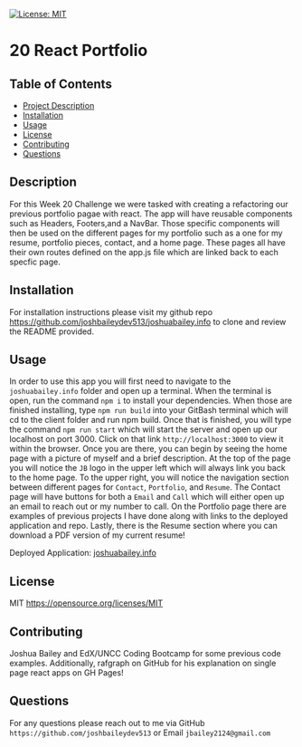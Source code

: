 [![License: MIT](https://img.shields.io/badge/License-MIT-yellow.svg)](https://opensource.org/licenses/MIT)
# 20 React Portfolio

## Table of Contents
- [Project Description](#description)
- [Installation](#installation)
- [Usage](#usage)
- [License](lLicense)
- [Contributing](#contributing)
- [Questions](#questions)

## Description
For this Week 20 Challenge we were tasked with creating a refactoring our previous portfolio pagae with react. The app will have reusable components such as Headers, Footers,and a NavBar. Those specific components will then be used on the different pages for my portfolio such as a one for my resume, portfolio pieces, contact, and a home page. These pages all have their own routes defined on the app.js file which are linked back to each specfic page.

## Installation
For installation instructions please visit my github repo https://github.com/joshbaileydev513/joshuabailey.info to clone and review the README provided.

## Usage
In order to use this app you will first need to navigate to the `joshuabailey.info` folder and open up a terminal. When the terminal is open, run the command `npm i` to install your dependencies. When those are finished installing, type `npm run build` into your GitBash terminal which will cd to the client folder and run npm build. Once that is finished, you will type the command `npm run start` which will start the server and open up our localhost on port 3000. Click on that link `http://localhost:3000` to view it within the browser. Once you are there, you can begin by seeing the home page with a picture of myself and a brief description. At the top of the page you will notice the `JB` logo in the upper left which will always link you back to the home page. To the upper right, you will notice the navigation section between different pages for `Contact`, `Portfolio`, and `Resume`. The Contact page will have buttons for both a `Email`
and `Call` which will either open up an email to reach out or my number to call. On the Portfolio page there are examples of previous projects I have done along with links to the deployed application and repo. Lastly, there is the Resume section where you can download a PDF version of my current resume!

Deployed Application: [joshuabailey.info](www.joshuabailey.info)

## License
MIT
https://opensource.org/licenses/MIT

## Contributing
Joshua Bailey and EdX/UNCC Coding Bootcamp for some previous code examples. Additionally, rafgraph on GitHub for his explanation on single page react apps on GH Pages!

## Questions
For any questions please reach out to me via GitHub `https://github.com/joshbaileydev513` or Email `jbailey2124@gmail.com`